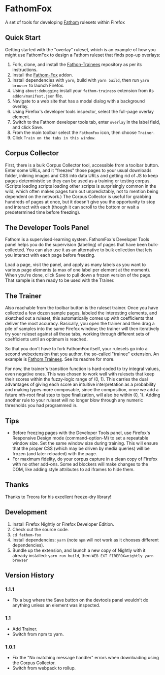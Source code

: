 # FathomFox

A set of tools for developing [Fathom](http://mozilla.github.io/fathom/)
rulesets within Firefox

## Quick Start

Getting started with the "overlay" ruleset, which is an example of how you
might use FathomFox to design a Fathom ruleset that finds pop-up overlays:

1. Fork, clone, and install the
   [Fathon-Trainees](https://github.com/mozilla/fathom-trainees/) repository as per
   its instructions.
2. Install the [Fathom-Fox](https://addons.mozilla.org/firefox/addon/fathomfox/)
   addon.
3. Install dependencies with `yarn`, build with `yarn build`, then run `yarn browser`
   to launch Firefox.
4. Using `about:debugging` install your `fathom-trainess` extension from its
   `addon/manifest.json` file.
5. Navigate to a web site that has a modal dialog with a background overlay.
6. Using Firefox's developer tools inspector, select the full-page overlay element.
7. Switch to the Fathom developer tools tab, enter `overlay` in the label field,
   and click Save.
8. From the main toolbar select the `FathomFox` icon, then choose `Trainer`.
9. Click `Train on the tabs in this window`.

## Corpus Collector

First, there is a bulk Corpus Collector tool, accessible from a toolbar button.
Enter some URLs, and it "freezes" those pages to your usual downloads folder,
inlining images and CSS into data URLs and getting rid of JS to keep pages
deterministic so they can be used as a training or testing corpus. (Scripts
loading scripts loading other scripts is surprisingly common in the wild, which
often makes pages turn out unpredictably, not to mention being dependent on the
network.) The Corpus Collector is useful for grabbing hundreds of pages at
once, but it doesn't give you the opportunity to stop and interact with each
(though it can scroll to the bottom or wait a predetermined time before
freezing).

## The Developer Tools Panel

Fathom is a supervised-learning system. FathomFox's Developer Tools panel helps
you do the supervision (labeling) of pages that have been bulk-collected. You
can also use it as an alternative to bulk collection that lets you interact
with each page before freezing.

Load a page, visit the panel, and apply as many labels as you want to various
page elements (a max of one label per element at the moment). When you're done,
click Save to pull down a frozen version of the page. That sample is then ready
to be used with the Trainer.

## The Trainer

Also reachable from the toolbar button is the ruleset trainer. Once you have
collected a few dozen sample pages, labeled the interesting elements, and
sketched out a ruleset, this automatically comes up with coefficients that
deliver the most accuracy. Basically, you open the trainer and then drag a pile
of samples into the same Firefox window; the trainer will then iteratively try
your ruleset against all those tabs, working through different sets of
coefficients until an optimum is reached.

So that you don't have to fork FathomFox itself, your rulesets go into a second
webextension that you author, the so-called "trainee" extension. An example is
[Fathom Trainees](https://github.com/mozilla/fathom-trainees). See its readme
for more.

For now, the trainer's transition function is hard-coded to try integral
values, even negative ones. This was chosen to work well with rulesets that
keep their scores within the fuzzy-logic range of (0, 1). This carries the dual
advantages of giving each score an intuitive interpretation as a probability
and making types more composable, since the composition, once we add a future
nth-root final step to type finalization, will also be within (0, 1). Adding
another rule to your ruleset will no longer blow through any numeric thresholds
you had programmed in.

## Tips

* Before freezing pages with the Developer Tools panel, use Firefox's
  Responsive Design mode (command-option-M) to set a repeatable window size.
  Set the same window size during training. This will ensure that the proper
  CSS (which may be driven by media queries) will be frozen (and later
  reloaded) with the page.
* For maximum fidelity, do your corpus capture in a clean copy of Firefox with
  no other add-ons. Some ad blockers will make changes to the DOM, like adding
  style attributes to ad iframes to hide them.

## Thanks

Thanks to Treora for his excellent freeze-dry library!

## Development

1. Install Firefox Nightly or Firefox Developer Edition.
2. Check out the source code.
3. `cd fathom-fox`
4. Install dependencies: `yarn` (note `npm` will not work as it chooses different
   dependencies).
5. Bundle up the extension, and launch a new copy of Nightly with it already
   installed: `yarn run build`, then `WEB_EXT_FIREFOX=nightly yarn browser`

## Version History

### 1.1.1

* Fix a bug where the Save button on the devtools panel wouldn't do anything unless an element was inspected.

### 1.1

* Add Trainer.
* Switch from npm to yarn.

### 1.0.1

* Fix the "No matching message handler" errors when downloading using the Corpus Collector.
* Switch from webpack to rollup.
